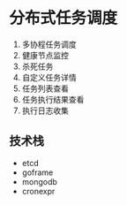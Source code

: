 # 分布式任务调度

1. 多协程任务调度
2. 健康节点监控
3. 杀死任务
4. 自定义任务详情
5. 任务列表查看
6. 任务执行结果查看
7. 执行日志收集

## 技术栈
- etcd
- goframe
- mongodb
- cronexpr
